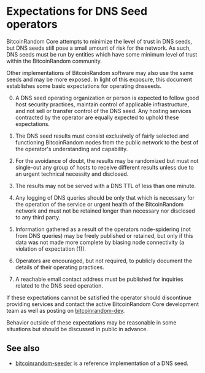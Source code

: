 Expectations for DNS Seed operators
====================================

BitcoinRandom Core attempts to minimize the level of trust in DNS seeds,
but DNS seeds still pose a small amount of risk for the network.
As such, DNS seeds must be run by entities which have some minimum
level of trust within the BitcoinRandom community.

Other implementations of BitcoinRandom software may also use the same
seeds and may be more exposed. In light of this exposure, this
document establishes some basic expectations for operating dnsseeds.

0. A DNS seed operating organization or person is expected to follow good
host security practices, maintain control of applicable infrastructure,
and not sell or transfer control of the DNS seed. Any hosting services
contracted by the operator are equally expected to uphold these expectations.

1. The DNS seed results must consist exclusively of fairly selected and
functioning BitcoinRandom nodes from the public network to the best of the
operator's understanding and capability.

2. For the avoidance of doubt, the results may be randomized but must not
single-out any group of hosts to receive different results unless due to an
urgent technical necessity and disclosed.

3. The results may not be served with a DNS TTL of less than one minute.

4. Any logging of DNS queries should be only that which is necessary
for the operation of the service or urgent health of the BitcoinRandom
network and must not be retained longer than necessary nor disclosed
to any third party.

5. Information gathered as a result of the operators node-spidering
(not from DNS queries) may be freely published or retained, but only
if this data was not made more complete by biasing node connectivity
(a violation of expectation (1)).

6. Operators are encouraged, but not required, to publicly document the
details of their operating practices.

7. A reachable email contact address must be published for inquiries
related to the DNS seed operation.

If these expectations cannot be satisfied the operator should
discontinue providing services and contact the active BitcoinRandom
Core development team as well as posting on
[bitcoinrandom-dev](https://lists.linuxfoundation.org/mailman/listinfo/bitcoinrandom-dev).

Behavior outside of these expectations may be reasonable in some
situations but should be discussed in public in advance.

See also
----------
- [bitcoinrandom-seeder](https://github.com/sipa/bitcoinrandom-seeder) is a reference implementation of a DNS seed.
